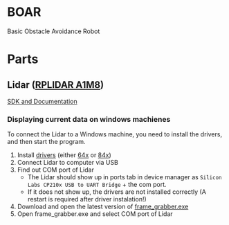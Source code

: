 # BOAR
Basic Obstacle Avoidance Robot

# Parts
## Lidar ([RPLIDAR A1M8](https://www.slamtec.com/en/lidar/a1))
[SDK and Documentation](https://www.slamtec.com/en/support#rplidar-a-series)

### Displaying current data on windows machienes
To connect the Lidar to a Windows machine, you need to install the drivers, and then start the program.
1. Install [drivers](https://github.com/The-Bug-Bashers/BOAR/tree/main/Parts/Lidar/Windows_Drivers) (either [64x](https://github.com/The-Bug-Bashers/BOAR/blob/main/Parts/Lidar/Windows_Drivers/CP210xVCPInstaller_x64.exe) or [84x](https://github.com/The-Bug-Bashers/BOAR/blob/main/Parts/Lidar/Windows_Drivers/CP210xVCPInstaller_x86.exe))
2. Connect Lidar to computer via USB
3. Find out COM port of Lidar
    -  The Lidar should show up in ports tab in device manager as `Silicon Labs CP210x USB to UART Bridge` + the com port.
    -  If it does not show up, the drivers are not installed correctly (A restart is required after driver instalation!)
4. Download and open the latest version of [frame_grabber.exe
](https://github.com/Slamtec/rplidar_sdk/releases)
5. Open frame_grabber.exe and select COM port of Lidar

